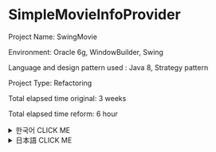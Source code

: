 # SimpleMovieInfoProvider

Project Name: SwingMovie

Environment: Oracle 6g, WindowBuilder, Swing

Language and design pattern used : Java 8, Strategy pattern

Project Type: Refactoring

Total elapsed time original: 3 weeks

Total elapsed time reform: 6 hour

<details><summary>한국어 CLICK ME</summary>
<p>
  
</p>
</details>

<details><summary>日本語 CLICK ME</summary>
<p>
  
## 開発の動機


始めてJavaを3週間学んで作ったSwingプロジェクトです。

簡単に映画の情報を提供して、
映画を見た人のコメントを入力するプロジェクトです。


私が最初作る時は、DesignPatternに対する知識もなかったし、

「コードの重複を避けるべき。」という意識もありませんでした。

単に機能の完成だけしていれば、それでよいプログラムだと思いました。


半年が過ぎた今はそうじゃないことを知っております。

よいプログラムを作るためには、

コードの重複は最大限避ける必要があるし、
読みやすいコードにするべきです。

そのため、昔作ったこのプログラムをRefactoringしようと思いました。

単純な機能の故、機能の文面の説明は省略致します。
機能は少しの間、下の短いYoutubeをご覧ください。
それだけで把握できるプログラムです。


## SwingMovieの問題点


このプログラムは大きく四つの問題があります。
一つ一つ説明させて頂きます。


&nbsp;

**１．構成が雑すぎる。**

![alt text](https://github.com/Saimoon13/SimpleMovieInfoProvider/blob/master/libs/image%20for%20readme/01.png)

左が直す前の構成で、右が直した構成です。
SwingMovieは大きく三つの機能で分けられております。

* DBとのデータを処理する「Connect」
* 資料の処理をより簡単にするための「Domain」
* ユーザーに見せる「View」

それを右のように改善できます。

&nbsp;

**２．ViewでDBとのConnectが発生しております。**

![alt text](https://github.com/Saimoon13/SimpleMovieInfoProvider/blob/master/libs/image%20for%20readme/02.png)

GUI、MyFrame_Loginはユーザーに見せるための処です。

なので、プログラムの外見を具現化しております。

そいうクラスでDBのConnectが直接行われております。

&nbsp;

Javaのクラスでは一クラスに一つの機能が理想的です。

不要な機能の追加はコードの読み取りを難しくしますし、

メンテナンスも困難にします。

ですので、「１」はConnectを担当するクラスに移す必要があります。

&nbsp;

**３．DAOで重複コードが多すぎます。**

![alt text](https://github.com/Saimoon13/SimpleMovieInfoProvider/blob/master/libs/image%20for%20readme/03.png)
DBとのConnectを管理するクラスDAOにメソッドごとに
同じことが繰り返しています。

* 接続のConnection
* SQLコマンドのPreparedStatement
* データセットのResultSet（Select文を使う時のみ使います）

イメージの制約のやめ、イメージでは3行になっておりますけれども

このこどは各30行ほどのロジックです。

上の２のコードと合わせれば「6回」の同じコードが使われ

30ｘ６をして、似ているコードが「180行」使われております。


この共通の処は別の方法を考案して、重複を抑える必要があります。

&nbsp;

**４．Interfaceを文字列の利用に使っています。**

![alt text](https://github.com/Saimoon13/SimpleMovieInfoProvider/blob/master/libs/image%20for%20readme/04.png)

Interfaceは「データを実装するために使う」という一つの約束です。

文字列を使う為の使用はよくありません。他の方法を探す必要があります。

&nbsp;
&nbsp;

## 問題点の解決方法

**１問題（構成の問題）の解決方法**

構成の問題点は上から説明しましたので、

クラスの説明をさせて頂きます。

![alt text](https://github.com/Saimoon13/SimpleMovieInfoProvider/blob/master/libs/image%20for%20readme/05.png)

* JdbcContext Class

まず、以前にはなかったJdbcContextが出来ました。

そのクラスの役割はOracleDBからのConnectionを管理することです。

先に話してましたが、以前のコードは合わせて6回のConnectionを呼び出して、作っております。

その重複問題を解決するための策です。

* ProjectDAO Interface and implementation Class

ProjectDAO、ProjectDAOImpleは以前と同じく、DBからの交流のコードが組み込まれておりますが、

その中のコードの効率性は確実によくなっております。

後ほど説明させていただきます。

* StatementStrategy

StatementStrategyは戦略を練るためのInterfaceです。

後にも説明しますが、DBからの接近のコードは似ているように見えて

中身は違う処がありませて、一律的には処理できません。


その為にStrategyPatternを使いました。

このStrategyPatternはJdbcContextと、ProjectDAOImpleで使うことになります。

StrategyPatternをご存知ではないお方は、自分が整理しておいた投稿があります。

ぜひ、下のURLをご参考お願い致します。

https://meaownworld.blogspot.kr/2018/03/strategy-pattern.html



* Queries and queries.properties

Queriesは上で述べました４の問題を解決するためのクラスです。

QueriesがSQLコマンドを作ってくれる工場の役を、queries.propertiesが製品の役をします。

* その他

Connection以外に大きく変わったことはありません。

DomainやViewは最初作る時も大分手を込んで作っておりますし、

特に大きな問題点も見えないので、Connectionのコード効率化が優先だと判断致しました。

&nbsp;

**２問題（ViewでのConnectionの発生）の解決方法**

![alt text](https://github.com/Saimoon13/SimpleMovieInfoProvider/blob/master/libs/image%20for%20readme/06.png)

まず、ViewのConnectionコードをProjectDAOImpleに移しました。

「クラスは一つの目的の為に使う」という原則を守るためです。

&nbsp;

**３問題（重複コードの排除）の解決方法**

３の問題は一番修正点が多いConnectionのクラス作りです。

まず、DAOImpleにConnectionのコードを排除します。

DAO(Data Access Object)はその名の通りデータのアクセスを手伝うオブゼダートを作ることが一番の使命です。

Connection自体を生成してはその二つの目的を持つことになりますので

別のクラスに任せた方がいいです。

そのクラスがこのJdbcContextです。

![alt text](https://github.com/Saimoon13/SimpleMovieInfoProvider/blob/master/libs/image%20for%20readme/07.png)

JdbcContextのポイントは四つあります。

１はコンストラクタにOracleDriverを呼び出しています。

JdbcContextを呼び出すクラスはProjectDAOImpleクラスのみで

そのProjectDAOImpleはシングルトンになっています。

(シングルトンを知らないお方は、こっちらに整理しておきました

https://meaownworld.blogspot.kr/2018/02/effective-java-3.html)

なので、コンストラクタは一回だけ呼ばれることになり。PCのリソースを節約してくれます。

２はInsert, update, deleteなどのSQLコマンドを処理するためのメソッドです。

中身はこうなっております。

![alt text](https://github.com/Saimoon13/SimpleMovieInfoProvider/blob/master/libs/image%20for%20readme/08.png)

ProjectDAOImpleからPreparedStatementを含んだ戦略がパラメータに入ってくると

そのPreparedStatementを実行し、結果を返します。

３はSelectのSQLコマンドを処理するためのメソッドです。

Select文は途中ResultSetを使うため、別のメソッドを作れざる負えないです。

中身はこんな風になっております。

![alt text](https://github.com/Saimoon13/SimpleMovieInfoProvider/blob/master/libs/image%20for%20readme/09.png)

ResultSetは直接リターンすることはできません。

ResultSetを開けて、そのオブゼダートをリターンすればResultSetをを閉じる機会を失います。

ResultSetを閉じない場合、メモリのリークが起こります。そのうえ

CacheRowSetImplの形でリターンするように仕組まれております。


それではこのJdbcContextクラスを使うImpleのメソッドを見てみます。

以下はInsert(Create)のメソッドです。

![alt text](https://github.com/Saimoon13/SimpleMovieInfoProvider/blob/master/libs/image%20for%20readme/10.png)

左が以前のコードで、右がRefactoringしたコードです。

ここではコードを短くするため、Ramda式を使いました。

接続とその中身はJdbcContextクラスに預けておりますので、このメソッドの役目は

ただ、PreparedStatementを用意したストラテジーを作り、転送することのみです。

DAOの目的を忠実に果たしています。

左に比べれば右のコードが学実に簡略化しております。


&nbsp;

ResultSetを使うSelect文も一つ前後を比べてみます。

![alt text](https://github.com/Saimoon13/SimpleMovieInfoProvider/blob/master/libs/image%20for%20readme/11.png)

基本上と同じくですが、CachedRowSetImplを使いデータの作業をしていることが違います。

同じくコードが短くなり、見やすくなっております。

&nbsp;

**４問題（SQLコマンドの管理）の解決方法**

Queriesとqueries.propertiesは以前InterfaceにSQL文を保管する問題点を解決するため作っております。

Queriesクラスを見てください。

![alt text](https://github.com/Saimoon13/SimpleMovieInfoProvider/blob/master/libs/image%20for%20readme/12.png)

queries.propertiesを探し、その経路を保管しています。

そして、シングルトンの処理になっています。

以前とこのクラスが利用するpropertiesの内容です。

![alt text](https://github.com/Saimoon13/SimpleMovieInfoProvider/blob/master/libs/image%20for%20readme/13.png)

左が以前のもので、右が変わったものです。

以前より随分よくなってると思います。


実際にQueryを呼び出す時の変化です。

![alt text](https://github.com/Saimoon13/SimpleMovieInfoProvider/blob/master/libs/image%20for%20readme/14.png)

少し、長くなりましたが、効率かオブジェクト指向の為には以後の方が学実によい形だと思います。

&nbsp;
&nbsp;

## Refactoring後の感想

教育を修了した後、一人で勉強したことを使ってRefactoringしてみました。

本で勉強することと、実際に適用することはかなり違いがあると感じました。

適用はすこし難しい処もあったけれども、実力があがった感じがします。

これからも、新しいものを学ぶことばかりではなく、着実に適用して行きたいと思っております。

</p>
</details>
